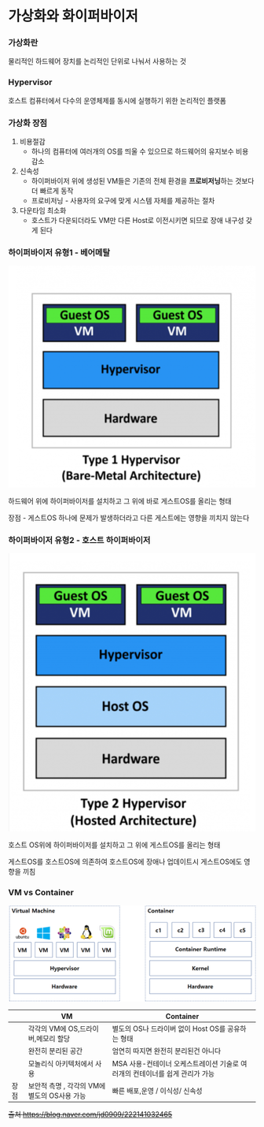 # 가상화와 화이퍼바이저

### 가상화란

물리적인 하드웨어 장치를 논리적인 단위로 나눠서 사용하는 것



### Hypervisor

호스트 컴퓨터에서 다수의 운영체제를 동시에 실행하기 위한 논리적인 플랫폼



### 가상화 장점

1. 비용절감
   - 하나의 컴퓨터에 여러개의 OS를 띄울 수 있으므로 하드웨어의 유지보수 비용 감소
2. 신속성
   - 하이퍼바이저 위에 생성된 VM들은 기존의 전체 환경을 **프로비저닝**하는 것보다 더 빠르게 동작
   - 프로비저닝 - 사용자의 요구에 맞게 시스템 자체를 제공하는 절차
3. 다운타임 최소화
   - 호스트가 다운되더라도 VM만 다른 Host로 이전시키면 되므로 장애 내구성 갖게 된다



### 하이퍼바이저 유형1 - 베어메탈

![image-20211029152146935](images/image-20211029152146935.png)

하드웨어 위에 하이퍼바이저를 설치하고 그 위에 바로 게스트OS를 올리는 형태

장점 - 게스트OS 하나에 문제가 발생하더라고 다른 게스트에는 영향을 끼치지 않는다



### 하이퍼바이저 유형2 - 호스트 하이퍼바이저

![image-20211029152336783](images/image-20211029152336783.png)

호스트 OS위에 하이퍼바이저를 설치하고 그 위에 게스트OS를 올리는 형태

게스트OS를 호스트OS에 의존하여 호스트OS에 장애나 업데이트시 게스트OS에도 영향을 끼침



### VM vs Container

![img](images/img.png)

|      | VM                                           | Container                                                    |
| ---- | -------------------------------------------- | ------------------------------------------------------------ |
|      | 각각의 VM에 OS,드라이버,메모리 할당          | 별도의 OS나 드라이버 없이 Host OS를 공유하는 형태            |
|      | 완전히 분리된 공간                           | 엄연히 따지면 완전히 분리된건 아니다                         |
|      | 모놀리식 아키텍처에서 사용                   | MSA 사용-컨테이너 오케스트레이션 기술로 여러개의 컨테이너를 쉽게 관리가 가능 |
| 장점 | 보안적 측명 , 각각의 VM에 별도의 OS사용 가능 | 빠른 배포,운영 / 이식성/ 신속성                              |





~~출처 https://blog.naver.com/jd0909/222141032465~~

